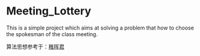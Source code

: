 # Meeting_Lottery
This is a simple project which aims at solving a problem that how to choose the spokesman of the class meeting.

算法思想参考于：[稚晖君](https://www.bilibili.com/video/BV1wT4y1G7vR/)
